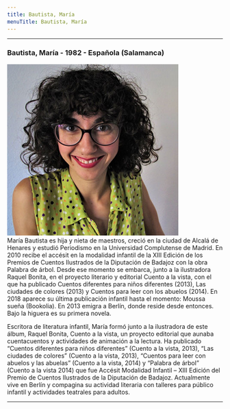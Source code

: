 ```yaml
---
title: Bautista, María
menuTitle: Bautista, María
---
```

***
### Bautista, María - 1982 - Española (Salamanca)
!["Imagen no encontrada"](BautistaMaria.jpg)       
María Bautista es hija y nieta de maestros, creció en la ciudad de Alcalá de Henares y estudió Periodismo en la Universidad Complutense de Madrid. En 2010 recibe el accésit en la modalidad infantil de la XIII Edición de los Premios de Cuentos Ilustrados de la Diputación de Badajoz con la obra Palabra de árbol. Desde ese momento se embarca, junto a la ilustradora Raquel Bonita, en el proyecto literario y editorial Cuento a la vista, con el que ha publicado Cuentos diferentes para niños diferentes (2013), Las ciudades de colores (2013) y Cuentos para leer con los abuelos (2014). En 2018 aparece su última publicación infantil hasta el momento: Moussa sueña (Bookolia). En 2013 emigra a Berlín, donde reside desde entonces. Bajo la higuera es su primera novela.

Escritora de literatura infantil, María formó junto a la ilustradora de este álbum, Raquel Bonita, Cuento a la vista, un proyecto editorial que aunaba cuentacuentos y actividades de animación a la lectura. Ha publicado “Cuentos diferentes para niños diferentes” (Cuento a la vista, 2013), “Las ciudades de colores” (Cuento a la vista, 2013), “Cuentos para leer con abuelos y las abuelas” (Cuento a la vista, 2014) y “Palabra de árbol” (Cuento a la vista 2014) que fue Accésit Modalidad Infantil – XIII Edición del Premio de Cuentos Ilustrados de la Diputación de Badajoz. Actualmente vive en Berlín y compagina su actividad literaria con talleres para público infantil y actividades teatrales para adultos.
***